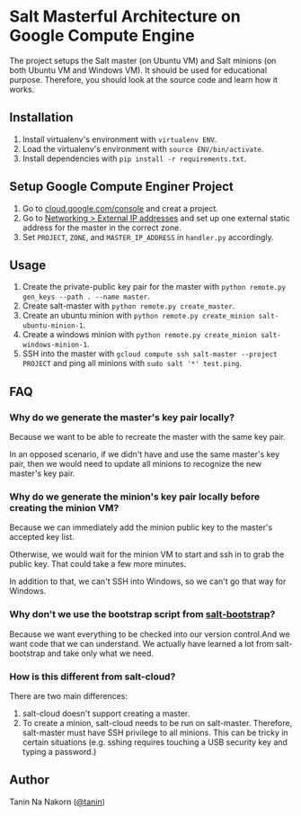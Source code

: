 Salt Masterful Architecture on Google Compute Engine
============================================================

The project setups the Salt master (on Ubuntu VM) and Salt minions (on both Ubuntu VM and Windows VM).
It should be used for educational purpose. Therefore, you should look at the source code and learn how it works.


Installation
---------------

1. Install virtualenv's environment with `virtualenv ENV`.
2. Load the virtualenv's environment with `source ENV/bin/activate`.
3. Install dependencies with `pip install -r requirements.txt`.


Setup Google Compute Enginer Project
-------------------------------------

1. Go to [cloud.google.com/console](https://cloud.google.com/console) and creat a project.
2. Go to [Networking > External IP addresses](https://pantheon.corp.google.com/networking/addresses/list) and set up one external static address for the master in the correct zone.
3. Set `PROJECT`, `ZONE`, and `MASTER_IP_ADDRESS` in `handler.py` accordingly.


Usage
-------

1. Create the private-public key pair for the master with `python remote.py gen_keys --path . --name master`.
2. Create salt-master with `python remote.py create_master`.
3. Create an ubuntu minion with `python remote.py create_minion salt-ubuntu-minion-1`.
4. Create a windows minion with `python remote.py create_minion salt-windows-minion-1`.
5. SSH into the master with `gcloud compute ssh salt-master --project PROJECT` and ping all minions with `sudo salt '*' test.ping`.


FAQ
-----

### Why do we generate the master's key pair locally?

Because we want to be able to recreate the master with the same key pair.

In an opposed scenario, if we didn't have and use the same master's key pair, then we would need to update all minions to recognize the new master's key pair.


### Why do we generate the minion's key pair locally before creating the minion VM?

Because we can immediately add the minion public key to the master's accepted key list.

Otherwise, we would wait for the minion VM to start and ssh in to grab the public key. That could take a few more minutes.

In addition to that, we can't SSH into Windows, so we can't go that way for Windows.


### Why don't we use the bootstrap script from [salt-bootstrap](https://github.com/saltstack/salt-bootstrap)?

Because we want everything to be checked into our version control.And we want code that we can understand. We actually have learned a lot from salt-bootstrap and take only what we need.


### How is this different from salt-cloud?

There are two main differences:

1. salt-cloud doesn't support creating a master.
2. To create a minion, salt-cloud needs to be run on salt-master. Therefore, salt-master must have SSH privilege to all minions. This can be tricky in certain situations (e.g. sshing requires touching a USB security key and typing a password.)


Author
------
Tanin Na Nakorn ([@tanin](https://twitter.com/tanin))

